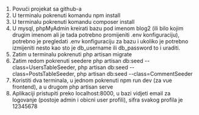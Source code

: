 1. Povući projekat sa github-a
2. U terminalu pokrenuti komandu npm install
3. U terminalu pokrenuti komandu composer install
4. U mysql, phpMyAdmin kreirati bazu pod imenom blog2 (ili bilo kojim drugim imenom ali je tada potrebno promijeniti .env konfiguraciju), potrebno je pregledati .env konfiguraciju za bazu i ukoliko je potrebno izmijeniti nesto kao sto je db_username ili db_password to i uraditi.
5. Zatim u terminalu pokrenuti php artisan migrate
6. Zatim redom pokrenuti seedere php artisan db:seed --class=UsersTableSeeder, php artisan db:seed --class=PostsTableSeeder, php artisan db:seed --class=CommentSeeder
7. Koristiti dva terminala, u jednom pokrenuti npm run dev (za vue frontend), a u drugom php artisan serve
8. Aplikaciji pristupiti preko localhost:8000, u bazi vidjeti email za logovanje (postoje admin i obicni user profili), sifra svakog profila je 12345678
